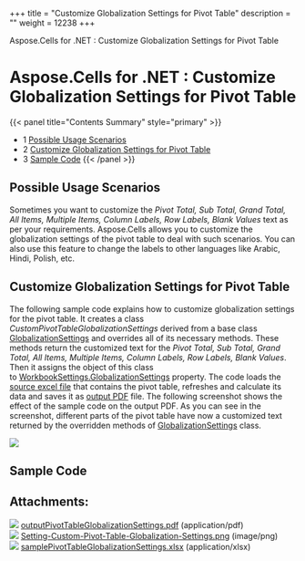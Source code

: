 +++
title = "Customize Globalization Settings for Pivot Table" 
description = "" 
weight = 12238 
+++

Aspose.Cells for .NET : Customize Globalization Settings for Pivot Table  

# Aspose.Cells for .NET : Customize Globalization Settings for Pivot Table


{{< panel title="Contents Summary" style="primary" >}}
*   1 [Possible Usage Scenarios](#CustomizeGlobalizationSettingsforPivotTable-PossibleUsageScenarios)
*   2 [Customize Globalization Settings for Pivot Table](#CustomizeGlobalizationSettingsforPivotTable-CustomizeGlobalizationSettingsforPivotTable)
*   3 [Sample Code](#CustomizeGlobalizationSettingsforPivotTable-SampleCode)
{{< /panel >}}
 

## Possible Usage Scenarios

Sometimes you want to customize the *Pivot Total, Sub Total, Grand Total, All Items, Multiple Items, Column Labels, Row Labels, Blank Values* text as per your requirements. Aspose.Cells allows you to customize the globalization settings of the pivot table to deal with such scenarios. You can also use this feature to change the labels to other languages like Arabic, Hindi, Polish, etc.

## Customize Globalization Settings for Pivot Table

The following sample code explains how to customize globalization settings for the pivot table. It creates a class *CustomPivotTableGlobalizationSettings* derived from a base class [GlobalizationSettings](https://apireference.aspose.com/net/cells/aspose.cells/globalizationsettings) and overrides all of its necessary methods. These methods return the customized text for the *Pivot Total, Sub Total, Grand Total, All Items, Multiple Items, Column Labels, Row Labels, Blank Values*. Then it assigns the object of this class to [WorkbookSettings.GlobalizationSettings](https://apireference.aspose.com/net/cells/aspose.cells/workbooksettings/properties/globalizationsettings) property. The code loads the [source excel file](https://docs2.aspose.com/cells/net/attachments/40142238/40468488.xlsx) that contains the pivot table, refreshes and calculate its data and saves it as [output PDF](https://docs2.aspose.com/cells/net/attachments/40142238/40468487.pdf) file. The following screenshot shows the effect of the sample code on the output PDF. As you can see in the screenshot, different parts of the pivot table have now a customized text returned by the overridden methods of [GlobalizationSettings](https://apireference.aspose.com/net/cells/aspose.cells/globalizationsettings) class.

![](https://docs2.aspose.com/cells/net/attachments/40142238/40468489.png)

## Sample Code

## Attachments:

![](https://docs2.aspose.com/cells/net/images/icons/bullet_blue.gif) [outputPivotTableGlobalizationSettings.pdf](https://docs2.aspose.com/cells/net/attachments/40142238/40468487.pdf) (application/pdf)  
![](https://docs2.aspose.com/cells/net/images/icons/bullet_blue.gif) [Setting-Custom-Pivot-Table-Globalization-Settings.png](https://docs2.aspose.com/cells/net/attachments/40142238/40468489.png) (image/png)  
![](https://docs2.aspose.com/cells/net/images/icons/bullet_blue.gif) [samplePivotTableGlobalizationSettings.xlsx](https://docs2.aspose.com/cells/net/attachments/40142238/40468488.xlsx) (application/xlsx)  

